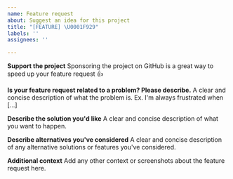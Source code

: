```yaml
---
name: Feature request
about: Suggest an idea for this project
title: "[FEATURE] \U0001F929"
labels: ''
assignees: ''

---
```


**Support the project**
Sponsoring the project on GitHub is a great way to speed up your feature request 👍

**Is your feature request related to a problem? Please describe.**
A clear and concise description of what the problem is. Ex. I'm always frustrated when [...]

**Describe the solution you'd like**
A clear and concise description of what you want to happen.

**Describe alternatives you've considered**
A clear and concise description of any alternative solutions or features you've considered.

**Additional context**
Add any other context or screenshots about the feature request here.
